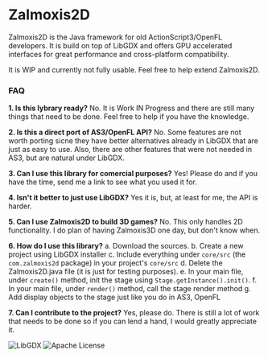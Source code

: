 # Zalmoxis2D

Zalmoxis2D is the Java framework for old ActionScript3/OpenFL developers. It is build on top of LibGDX and offers GPU accelerated interfaces for great performance and cross-platform compatibility. 

It is WIP and currently not fully usable. Feel free to help extend Zalmoxis2D.

### FAQ
**1. Is this lybrary ready?**
No. It is Work IN Progress and there are still many things that need to be done. Feel free to help if you have the knowledge.

**2. Is this a direct port of AS3/OpenFL API?**
No. Some features are not worth porting sicne they have better alternatives already in LibGDX that are just as easy to use. Also, there are other features that were not needed in AS3, but are natural under LibGDX.

**3. Can I use this library for comercial purposes?**
Yes! Please do and if you have the time, send me a link to see what you used it for.

**4. Isn't it better to just use LibGDX?**
Yes it is, but, at least for me, the API is harder. 

**5. Can I use Zalmoxis2D to build 3D games?**
No. This only handles 2D functionality. I do plan of having Zalmoxis3D one day, but don't know when.

**6. How do I use this library?**
	a. Download the sources. 
    b. Create a new project using LibGDX installer
	c. Include everything under `core/src` (the `com.zalmoxis2d` package) in your project's `core/src`
    d. Delete the Zalmoxis2D.java file (it is just for testing purposes).
    e. In your main file, under `create()` method, init the stage using `Stage.getInstance().init()`.
    f. In your main file, under `render()` method, call the stage render method
    g. Add display objects to the stage just like you do in AS3, OpenFL
    
**7. Can I contribute to the project?**
Yes, please do. There is still a lot of work that needs to be done so if you can lend a hand, I would greatly appreciate it.


![LibGDX](http://www.badlogicgames.com/wordpress/wp-content/uploads/2011/05/libGDX-RedGlossyNoReflection.png)
![Apache License](https://www.apache.org/img/asf_logo.png)